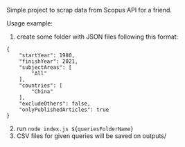 Simple project to scrap data from Scopus API for a friend.

Usage example:
1. create some folder with JSON files following this format:
```
{
    "startYear": 1980,
    "finishYear": 2021,
    "subjectAreas": [
        "All"
    ],
    "countries": [
        "China"
    ],
    "excludeOthers": false,
    "onlyPublishedArticles": true
}
```
2. run ```node index.js ${queriesFolderName}```
3. CSV files for given queries will be saved on outputs/

